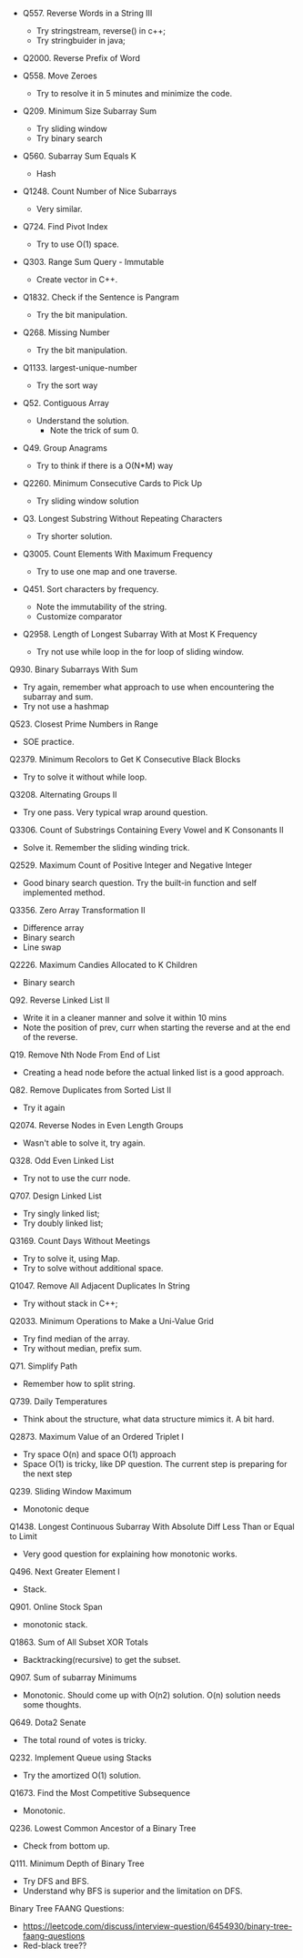 * Q557. Reverse Words in a String III
  * Try stringstream, reverse() in c++;
  * Try stringbuider in java;

* Q2000. Reverse Prefix of Word

* Q558. Move Zeroes
  * Try to resolve it in 5 minutes and minimize the code.

* Q209. Minimum Size Subarray Sum
  * Try sliding window
  * Try binary search
* Q560. Subarray Sum Equals K
  * Hash
* Q1248. Count Number of Nice Subarrays
  * Very similar.

* Q724. Find Pivot Index
  * Try to use O(1) space.

* Q303. Range Sum Query - Immutable
  * Create vector in C++.

* Q1832. Check if the Sentence is Pangram
  * Try the bit manipulation.
* Q268. Missing Number
  * Try the bit manipulation.

* Q1133. largest-unique-number 
  * Try the sort way

* Q52. Contiguous Array
  * Understand the solution.
    * Note the trick of sum 0.

* Q49. Group Anagrams
  * Try to think if there is a O(N*M) way

* Q2260. Minimum Consecutive Cards to Pick Up
  * Try sliding window solution

* Q3. Longest Substring Without Repeating Characters
  * Try shorter solution.

* Q3005. Count Elements With Maximum Frequency
  * Try to use one map and one traverse.

* Q451. Sort characters by frequency.
  * Note the immutability of the string.
  * Customize comparator

* Q2958. Length of Longest Subarray With at Most K Frequency
  * Try not use while loop in the for loop of sliding window.

Q930. Binary Subarrays With Sum
  * Try again, remember what approach to use when encountering the subarray and sum.
  * Try not use a hashmap

Q523. Closest Prime Numbers in Range
  * SOE practice.

Q2379. Minimum Recolors to Get K Consecutive Black Blocks
  * Try to solve it without while loop.

Q3208. Alternating Groups II
  * Try one pass. Very typical wrap around question.

Q3306. Count of Substrings Containing Every Vowel and K Consonants II
  * Solve it. Remember the sliding winding trick.

Q2529. Maximum Count of Positive Integer and Negative Integer
  * Good binary search question. Try the built-in function and self implemented method.

Q3356. Zero Array Transformation II
  * Difference array
  * Binary search 
  * Line swap

Q2226. Maximum Candies Allocated to K Children
  * Binary search

Q92. Reverse Linked List II
  * Write it in a cleaner manner and solve it within 10 mins
  * Note the position of prev, curr when starting the reverse and at the end of the reverse.

Q19. Remove Nth Node From End of List
  * Creating a head node before the actual linked list is a good approach.

Q82.  Remove Duplicates from Sorted List II
  * Try it again

Q2074. Reverse Nodes in Even Length Groups
  * Wasn't able to solve it, try again.

Q328. Odd Even Linked List
  * Try not to use the curr node.

Q707. Design Linked List
  * Try singly linked list;
  * Try doubly linked list;

Q3169. Count Days Without Meetings
  * Try to solve it, using Map.
  * Try to solve without additional space.
  
Q1047. Remove All Adjacent Duplicates In String
  * Try without stack in C++;

Q2033. Minimum Operations to Make a Uni-Value Grid
  * Try find median of the array.
  * Try without median, prefix sum.

Q71. Simplify Path
  * Remember how to split string.
  
Q739. Daily Temperatures
  * Think about the structure, what data structure mimics it. A bit hard.

Q2873. Maximum Value of an Ordered Triplet I
  * Try space O(n) and space O(1) approach
  * Space O(1) is tricky, like DP question. The current step is preparing for the next step

Q239. Sliding Window Maximum
  * Monotonic deque

Q1438. Longest Continuous Subarray With Absolute Diff Less Than or Equal to Limit
  * Very good question for explaining how monotonic works. 

Q496. Next Greater Element I
  * Stack.

Q901. Online Stock Span
  * monotonic stack.

Q1863. Sum of All Subset XOR Totals
  * Backtracking(recursive) to get the subset.

Q907. Sum of subarray Minimums
  * Monotonic. Should come up with O(n2) solution. O(n) solution needs some thoughts.

Q649. Dota2 Senate
  * The total round of votes is tricky.

Q232. Implement Queue using Stacks
  * Try the amortized O(1) solution.

Q1673. Find the Most Competitive Subsequence
  * Monotonic.

Q236. Lowest Common Ancestor of a Binary Tree
  * Check from bottom up.

Q111. Minimum Depth of Binary Tree
  * Try DFS and BFS.
  * Understand why BFS is superior and the limitation on DFS.

Binary Tree FAANG Questions:
* https://leetcode.com/discuss/interview-question/6454930/binary-tree-faang-questions
* Red-black tree??